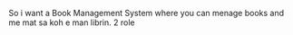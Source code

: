 So i want a Book Management System where you can menage books and me mat sa koh e man librin. 2 role